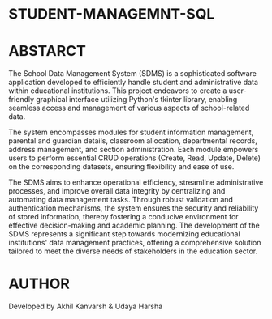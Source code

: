 # STUDENT-MANAGEMNT-SQL

# ABSTARCT

   The School Data Management System (SDMS) is a sophisticated software application developed to efficiently handle student and administrative data within educational institutions. This project endeavors to create a user-friendly graphical interface utilizing Python's tkinter library, enabling seamless access and management of various aspects of school-related data. 

   The system encompasses modules for student information management, parental and guardian details, classroom allocation, departmental records, address management, and section administration. Each module empowers users to perform essential CRUD operations (Create, Read, Update, Delete) on the corresponding datasets, ensuring flexibility and ease of use.

   The SDMS aims to enhance operational efficiency, streamline administrative processes, and improve overall data integrity by centralizing and automating data management tasks. Through robust validation and authentication mechanisms, the system ensures the security and reliability of stored information, thereby fostering a conducive environment for effective decision-making and academic planning. The development of the SDMS represents a significant step towards modernizing educational institutions' data management practices, offering a comprehensive solution tailored to meet the diverse needs of stakeholders in the education sector.
   
# AUTHOR
  Developed by Akhil Kanvarsh & Udaya Harsha
